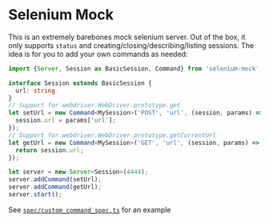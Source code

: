 Selenium Mock
=============

This is an extremely barebones mock selenium server.  Out of the box, it only supports `status` and
creating/closing/describing/listing sessions.  The idea is for you to add your own commands as
needed:

```ts
import {Server, Session as BasicSession, Command} from 'selenium-mock';

interface Session extends BasicSession {
  url: string
}
// Support for webdriver.WebDriver.prototype.get
let setUrl = new Command<MySession>('POST', 'url', (session, params) => {
  session.url = params['url'];
});
// Support for webdriver.WebDriver.prototype.getCurrentUrl
let getUrl = new Command<MySession>('GET', 'url', (session, params) => {
  return session.url;
});

let server = new Server<Session>(4444);
server.addCommand(setUrl);
server.addCommand(getUrl);
server.start();
```

See [`spec/custom_command_spec.ts`](./spec/custom_command_spec.ts) for an example
